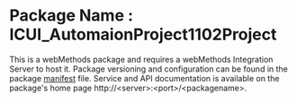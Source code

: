 # Package Name : ICUI_AutomaionProject1102Project
This is a webMethods package and requires a webMethods Integration Server to host it. Package versioning and configuration can be found in the package [manifest](./ICUI_AutomaionProject1102Project/manifest.v3) file. Service and API documentation is available on the package's home page http://&lt;server&gt;:&lt;port&gt;/&lt;packagename>.